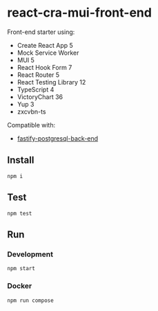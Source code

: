 # react-cra-mui-front-end

Front-end starter using:

- Create React App 5
- Mock Service Worker
- MUI 5
- React Hook Form 7
- React Router 5
- React Testing Library 12
- TypeScript 4
- VictoryChart 36
- Yup 3
- zxcvbn-ts

Compatible with:

- [fastify-postgresql-back-end](https://github.com/stetsolutions/fastify-postgresql-back-end)

## Install

    npm i

## Test

    npm test

## Run

### Development

    npm start

### Docker

    npm run compose